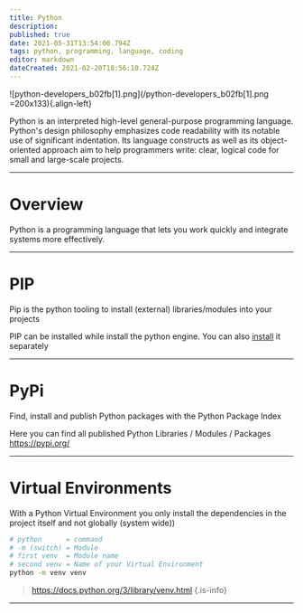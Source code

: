 ```yaml
---
title: Python
description: 
published: true
date: 2021-05-31T13:54:00.794Z
tags: python, programming, language, coding
editor: markdown
dateCreated: 2021-02-20T18:56:10.724Z
---
```


![python-developers_b02fb[1].png](/python-developers_b02fb[1].png =200x133){.align-left}

Python is an interpreted high-level general-purpose programming language.
Python's design philosophy emphasizes code readability with its notable use of significant indentation.
Its language constructs as well as its object-oriented approach aim to help programmers write:
clear, logical code for small and large-scale projects.

---

# Overview
Python is a programming language that lets you work quickly and integrate systems more effectively.

---

# PIP
Pip is the python tooling to install (external) libraries/modules into your projects 

PIP can be installed while install the python engine.
You can also [install](https://pip.pypa.io/en/stable/installing/) it separately

---

# PyPi
Find, install and publish Python packages with the Python Package Index

Here you can find all published Python Libraries / Modules / Packages
https://pypi.org/

---

# Virtual Environments
With a Python Virtual Environment you only install the dependencies  in the project itself and not globally (system wide))

```bash
# python      = command
# -m (switch) = Module
# first venv  = Module name
# second venv = Name of your Virtual Environment
python -m venv venv
```

> https://docs.python.org/3/library/venv.html
{.is-info}

---